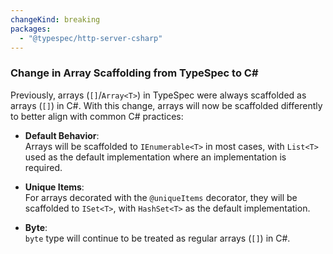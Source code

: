 ```yaml
---
changeKind: breaking
packages:
  - "@typespec/http-server-csharp"
---
```


### Change in Array Scaffolding from TypeSpec to C#

Previously, arrays (`[]`/`Array<T>`) in TypeSpec were always scaffolded as arrays (`[]`) in C#. With this change, arrays will now be scaffolded differently to better align with common C# practices:

- **Default Behavior**:  
  Arrays will be scaffolded to `IEnumerable<T>` in most cases, with `List<T>` used as the default implementation where an implementation is required.

- **Unique Items**:  
  For arrays decorated with the `@uniqueItems` decorator, they will be scaffolded to `ISet<T>`, with `HashSet<T>` as the default implementation.

- **Byte**:  
  `byte` type will continue to be treated as regular arrays (`[]`) in C#.
